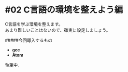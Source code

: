 # #02 C言語の環境を整えよう編

C言語を学ぶ環境を整えます。  
あまり難しいことはないので、確実に設定しましょう。

#####今回導入するもの
- __gcc__
- __Atom__

執筆中.
